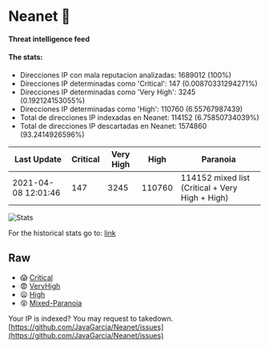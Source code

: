 # Neanet :hocho:
#### Threat intelligence feed
#### The stats:

- Direcciones IP con mala reputacion analizadas: 1689012 (100%)
- Direcciones IP determinadas como 'Critical':  147 (0.00870331294271%)
- Direcciones IP determinadas como 'Very High':  3245 (0.192124153055%)
- Direcciones IP determinadas como 'High':  110760 (6.55767987439)
- Total de direcciones IP indexadas en Neanet:  114152 (6.75850734039%)
- Total de direcciones IP descartadas en Neanet:  1574860 (93.2414926596%)

| Last Update | Critical | Very High | High | Paranoia |
| --- | --- | --- | --- | --- |
| 2021-04-08 12:01:46 | 147 | 3245 | 110760 | 114152 mixed list (Critical + Very High + High)|

![Stats](https://docs.google.com/spreadsheets/d/e/2PACX-1vSnaNMIXVabIpDJjufMlzH7poXnshF3mgd8Is1g9ytUEzVsP5my4Trn8f-xkoLLQ38xpL3HtmUexLo6/pubchart?oid=501124687&format=image)

For the historical stats go to: [link](/stats.csv)
## Raw
- :scream: [Critical](https://raw.githubusercontent.com/JavaGarcia/Neanet/master/blacklists/neanet_critical.txt)
- :fearful: [VeryHigh](https://raw.githubusercontent.com/JavaGarcia/Neanet/master/blacklists/neanet_veryHigh.txtt)
- :frowning: [High](https://raw.githubusercontent.com/JavaGarcia/Neanet/master/blacklists/neanet_high.txt)
- :dizzy_face: [Mixed-Paranoia](https://raw.githubusercontent.com/JavaGarcia/Neanet/master/blacklists/neanet_all.txt)


Your IP is indexed? You may request to takedown. [https://github.com/JavaGarcia/Neanet/issues](https://github.com/JavaGarcia/Neanet/issues)


































































































































































































































































































































































































































































































































































































































































































































































































































































































































































































































































































































































































































































































































































































































































































































































































































































































































































































































































































































































































































































































































































































































































































































































































































































































































































































































































































































































































































































































































































































































































































































































































































































































































































































































































































































































































































































































































































































































































































































































































































































































































































































































































































































































































































































































































































































































































































































































































































































































































































































































































































































































































































































































































































































































































































































































































































































